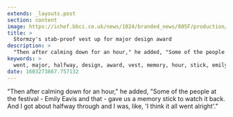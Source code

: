 ```yaml
--- 
extends: _layouts.post 
section: content 
image: https://ichef.bbci.co.uk/news/1024/branded_news/805F/production/_107636823_syormy.jpg 
title: > 
  Stormzy's stab-proof vest up for major design award 
description: > 
  "Then after calming down for an hour," he added, "Some of the people at the festival - Emily Eavis and that - gave us a memory stick to watch it back.And I got about halfway through and I was, like, 'I think it all went alright'." 
keywords: > 
  went, major, halfway, design, award, vest, memory, hour, stick, emily, stormzys, watch, gave, stabproof, festival, think 
date: 1603273867.757132 
--- 
```

<div><p>"Then after calming down for an hour," he added, "Some of the people at the festival - Emily Eavis and that - gave us a memory stick to watch it back. And I got about halfway through and I was, like, 'I think it all went alright'."</p></div>